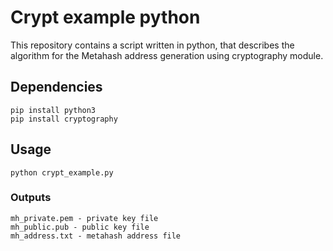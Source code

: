 # Crypt example python

This repository contains a script written in python, that describes the algorithm for the Metahash address generation using cryptography module.

## Dependencies

```shell
pip install python3
pip install cryptography
```

## Usage

```shell
python crypt_example.py
```

### Outputs

```shell
mh_private.pem - private key file
mh_public.pub - public key file
mh_address.txt - metahash address file
```
